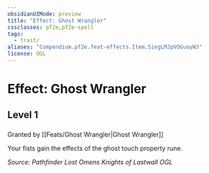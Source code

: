 ```yaml
---
obsidianUIMode: preview
title: "Effect: Ghost Wrangler"
cssclasses: pf2e,pf2e-spell
tags:
  - trait/
aliases: "Compendium.pf2e.feat-effects.Item.SiegLMJpVOGuoyWJ"
license: OGL
---
```

# Effect: Ghost Wrangler
## Level 1
### 






Granted by [[Feats/Ghost Wrangler|Ghost Wrangler]]

Your fists gain the effects of the ghost touch property rune.

*Source: Pathfinder Lost Omens Knights of Lastwall*
*OGL*